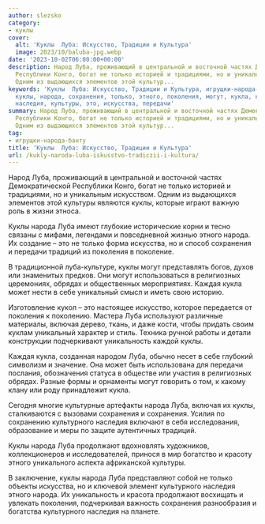 ```yaml
---
author: slezsko
category:
- куклы
cover:
  alt: 'Куклы  Луба: Искусство, Традиции и Культура'
  image: 2023/10/baluba-jpg.webp
date: '2023-10-02T06:00:00+00:00'
description: Народ Луба, проживающий в центральной и восточной частях Демократической
  Республики Конго, богат не только историей и традициями, но и уникальным искусством.
  Одним из выдающихся элементов этой культур...
keywords: 'Куклы  Луба: Искусство, Традиции и Культура, игрущки-народа-банту, луба,
  куклы, народа, сохранения, только, этного, поколения, могут, кукла, культурного,
  наследия, культуры, это, искусства, передачи'
summary: Народ Луба, проживающий в центральной и восточной частях Демократической
  Республики Конго, богат не только историей и традициями, но и уникальным искусством.
  Одним из выдающихся элементов этой культур...
tag:
- игрущки-народа-банту
title: 'Куклы  Луба: Искусство, Традиции и Культура'
url: /kukly-naroda-luba-iskusstvo-tradiczii-i-kultura/
---
```


Народ Луба, проживающий в центральной и восточной частях Демократической Республики Конго, богат не только историей и традициями, но и уникальным искусством. Одним из выдающихся элементов этой культуры являются куклы, которые играют важную роль в жизни этноса.

Куклы народа Луба имеют глубокие исторические корни и тесно связаны с мифами, легендами и повседневной жизнью этного народа. Их создание – это не только форма искусства, но и способ сохранения и передачи традиций из поколения в поколение.

В традиционной луба-культуре, куклы могут представлять богов, духов или знаменитых предков. Они могут использоваться в религиозных церемониях, обрядах и общественных мероприятиях. Каждая кукла может нести в себе уникальный смысл и иметь свою историю.

Изготовление кукол – это настоящее искусство, которое передается от поколения к поколению. Мастера Луба используют различные материалы, включая дерево, ткань, и даже кости, чтобы придать своим куклам уникальный характер и стиль. Техника ручной работы и детали конструкции подчеркивают уникальность каждой куклы.

Каждая кукла, созданная народом Луба, обычно несет в себе глубокий символизм и значение. Она может быть использована для передачи послания, обозначения статуса в обществе или участия в религиозных обрядах. Разные формы и орнаменты могут говорить о том, к какому клану или роду принадлежит кукла.

Сегодня многие культурные артефакты народа Луба, включая их куклы, сталкиваются с вызовами сохранения и сохранения. Усилия по сохранению культурного наследия включают в себя исследования, образование и меры по защите аутентичных традиций.

Куклы народа Луба продолжают вдохновлять художников, коллекционеров и исследователей, принося в мир богатство и красоту этного уникального аспекта африканской культуры.

В заключение, куклы народа Луба представляют собой не только объекты искусства, но и ключевой элемент культурного наследия этного народа. Их уникальность и красота продолжают восхищать и увлекать поколения, подчеркивая важность сохранения разнообразия и богатства культурного наследия на планете.
